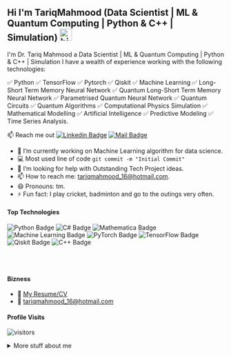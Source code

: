 ## Hi I'm TariqMahmood (Data Scientist | ML & Quantum Computing | Python & C++ | Simulation) <img src="https://user-images.githubusercontent.com/1303154/88677602-1635ba80-d120-11ea-84d8-d263ba5fc3c0.gif" width="28px" alt="hi">

I'm Dr. Tariq Mahmood a Data Scientist | ML & Quantum Computing | Python & C++ | Simulation I have a wealth of experience working with the following technologies:

✅ Python
✅ TensorFlow
✅ Pytorch
✅ Qiskit
✅ Machine Learning
✅ Long-Short Term Memory Neural Network
✅ Quantum Long-Short Term Memory Neural Network
✅ Parametrised Quantum Neural Network
✅ Quantum Circuits
✅ Quantum Algorithms
✅ Computational Physics Simulation
✅ Mathematical Modelling
✅ Artificial Intelligence
✅ Predictive Modeling
✅ Time Series Analysis.

:mailbox: Reach me out
 [![Linkedin Badge](https://img.shields.io/badge/-tariqmahmood-0e76a8?style=flat&labelColor=0e76a8&logo=linkedin&logoColor=white)](https://www.linkedin.com/in/tariq-mahmood-53a9a429/) [![Mail Badge](https://img.shields.io/badge/-tariqmahmood-c0392b?style=flat&labelColor=c0392b&logo=gmail&logoColor=white)](mailto:tariqmahmood_16@hotmail.com)

<!-- TODO: Add last video link -->

- 🔭 I’m currently working on Machine Learning algorithm for data science.
- :computer: Most used line of code `git commit -m "Initial Commit"`
- 🤔 I’m looking for help with Outstanding Tech Project ideas.
- 📫 How to reach me: tariqmahmood_16@hotmail.com.
- 😄 Pronouns: tm.
- ⚡ Fun fact: I play cricket, badminton and go to the outings very often.

#### Top Technologies

<!-- TODO: Make technologies links takes you to repositories -->


 ![Python Badge](https://img.shields.io/badge/Python-3776AB?style=for-the-badge&logo=python&logoColor=white)
 <img src="https://img.shields.io/badge/C%23-239120?style=for-the-badge&logo=csharp&logoColor=white" alt="C# Badge">
<img src="https://img.shields.io/badge/Mathematica-DD1100?style=for-the-badge&logo=mathematica&logoColor=white" alt="Mathematica Badge">
<img src="https://img.shields.io/badge/Machine%20Learning-FF6F00?style=for-the-badge&logo=python&logoColor=white" alt="Machine Learning Badge">
<img src="https://img.shields.io/badge/PyTorch-EE4C2C?style=for-the-badge&logo=pytorch&logoColor=white" alt="PyTorch Badge">
<img src="https://img.shields.io/badge/TensorFlow-FF6F00?style=for-the-badge&logo=tensorflow&logoColor=white" alt="TensorFlow Badge">
<img src="https://img.shields.io/badge/Qiskit-3D50FF?style=for-the-badge&logo=qiskit&logoColor=white" alt="Qiskit Badge">
<img src="https://img.shields.io/badge/C%2B%2B-00599C?style=for-the-badge&logo=c%2B%2B&logoColor=white" alt="C++ Badge">


<br />
<br />

#### Bizness
- :paperclip: [My Resume/CV](https://github.com/ismailramzan/ismailramzan/blob/master/Resume.pdf)
- :email: tariqmahmood_16@hotmail.com


#### Profile Visits 

![visitors](https://visitor-badge.glitch.me/badge?page_id=TariqMahmood1352.TariqMahmood1352)

<details>
<summary>
  More stuff about me
</summary>

<br >

I have expertise in Python, TensorFlow, PyTorch, Qiskit, and machine learning, including Long-Short Term Memory (LSTM) neural networks and Quantum Long-Short Term Memory (QLSTM) neural networks. My skills also encompass Parametrized Quantum Neural Networks, quantum circuits, quantum algorithms, computational physics simulation, mathematical modeling, and artificial intelligence. Additionally, I am proficient in predictive modeling and time series analysis.


#### Github Stats

![Tariqmahmood's github stats](https://github-readme-stats.vercel.app/api?username=TariqMahmood1352&show_icons=true&theme=tokyonight&count_private=true)

</details>
